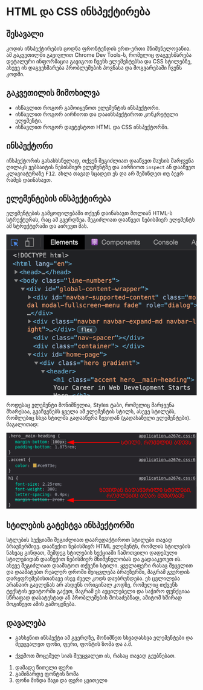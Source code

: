 # HTML და CSS ინსპექტირება

## შესავალი

კოდის ინსპექტირების ცოდნა ფრონტენდის ერთ-ერთი მნიშვნელოვანია. ამ გაკვეთილში გავივლით Chrome Dev Tools-ს, რომელიც დაგვეხმარება დეტალური ინფორმაცია გავიგოთ ჩვენს ელემენტებსა და CSS სტილებზე, ასევე ის დაგვეხმარება პრობლემების პოვნასა და მოგვარებაში ჩვენს კოდში.


## გაკვეთილის მიმოხილვა

- ისწავლით როგორ გამოიყენოთ ელემენტის ინსპექტორი.
- ისწავლით როგორ აირჩიოთ და დააინსპექტიროთ კონკრეტული ელემენტი.
- ისწავლით როგორ დავტესტოთ HTML და CSS ინსპექტორში.


## ინსპექტორი

ინსპექტორის გასახხსნელად, თქვენ შეგიძლიათ დააწვეთ მაუსის მარჯვენა ღილაკს ვებსაიტის ნებისმიერ ელემენტზე და აირჩიოთ `inspect` ან დააწვეთ კლავიატურაზე <kbd>F12</kbd>. ახლა თავად სცადეთ ეს და არ შეშინდეთ თუ ბევრ რამეს დაინახავთ.


## ელემენტების ინსპექტირება

ელემენტების გამყოფილებაში თქვენ დაინახავთ მთლიან HTML-ს სტრუქტურას, რაც ამ გვერდზეა. შეგიძლიათ დააწვეთ ნებისმიერ ელემენტს ამ სტრუქტურაში და აირევთ მას. 

![inspeqti](https://raw.githubusercontent.com/XazyProject/masala/main/fundamentalebi/4_css_fundamentalebi/html_da_css_inspeqtireba-imgs/01.png)

როდესაც ელემენტი მონიშნულია, Styles ტაბი, რომელიც მარჯვენა მხარესაა, გვაჩვენებს ყველა ამ ელემენტის სტილს, ასევე სტილებს, რომლებიც სხვა სტილმა გადააწერა ზევიდან (გადახაზული ელემენტები). მაგალითად:

![stilebi](https://raw.githubusercontent.com/XazyProject/masala/main/fundamentalebi/4_css_fundamentalebi/html_da_css_inspeqtireba-imgs/02.png)


## სტილების გატესტვა ინსპექტორში

სტლების სექციაში შეგიძლიათ დაარედაქტიროთ სტილები თავად ბრაუზერშივე. დააწექით ნებისმიერ HTML ელემენტს, რომლის სტილების ნახვაც გინდათ, შემდეგ სტილების სექციაში ჩამოთვილი დადებული სტილებიდან დააწექით ნებისმიერ მნიშვნელობას და გადააკეთეთ ის. ასევე შეგიძლიათ დაამატოთ თქვენი სტილი. ყველაფერი რასაც შეცვლით და დაამატებთ რეალურ დროში შეიცვლება ბრაუზერში, მაგრამ გვერდის დარეფრეშებისთანავე ისევ ძველ კოდს დაუბრუნდება. ეს ცვლილება არანაირ გავლენას არ ახდენს ორიგინალ კოდზე, რომელიც თქვენს ტექსტის ედიტორში გაქვთ, მაგრამ ეს აუცილებელი და საჭირო ფუნქციაა სწრაფად დასატესტად ან პრობლემების მოსაძებნად, ამიტომ ხშირად მოგიწევთ ამის გამოყენება.


## დავალება

<div className="homework">

- გახსენით ინსპექტი ამ გვერდზე, მონიშნეთ სხვადასხვა ელემენტები და შეუცვალეთ ფონი, ფერი, ფონტის ზომა და ა.შ.


- ქვემოთ მოცემულ სიას შეუცვალეთ ის, რასაც თავად გეუბნებათ.
<ol>
    <li className="pirveli">დამადე წითელი ფერი</li>
    <li className="meore">გამიზარდე ფონტის ზომა</li>
    <li className="mesame">ფონი მინდა შავი და ფერი ყვითელი</li>
</ol>

</div>